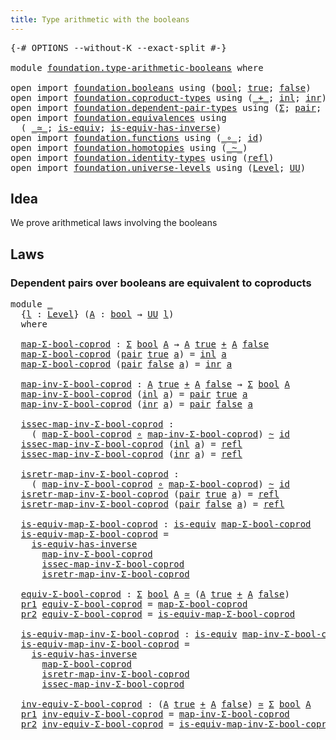```yaml
---
title: Type arithmetic with the booleans
---
```


<pre class="Agda"><a id="59" class="Symbol">{-#</a> <a id="63" class="Keyword">OPTIONS</a> <a id="71" class="Pragma">--without-K</a> <a id="83" class="Pragma">--exact-split</a> <a id="97" class="Symbol">#-}</a>

<a id="102" class="Keyword">module</a> <a id="109" href="foundation.type-arithmetic-booleans.html" class="Module">foundation.type-arithmetic-booleans</a> <a id="145" class="Keyword">where</a>

<a id="152" class="Keyword">open</a> <a id="157" class="Keyword">import</a> <a id="164" href="foundation.booleans.html" class="Module">foundation.booleans</a> <a id="184" class="Keyword">using</a> <a id="190" class="Symbol">(</a><a id="191" href="foundation.booleans.html#1391" class="Datatype">bool</a><a id="195" class="Symbol">;</a> <a id="197" href="foundation.booleans.html#1415" class="InductiveConstructor">true</a><a id="201" class="Symbol">;</a> <a id="203" href="foundation.booleans.html#1420" class="InductiveConstructor">false</a><a id="208" class="Symbol">)</a>
<a id="210" class="Keyword">open</a> <a id="215" class="Keyword">import</a> <a id="222" href="foundation.coproduct-types.html" class="Module">foundation.coproduct-types</a> <a id="249" class="Keyword">using</a> <a id="255" class="Symbol">(</a><a id="256" href="foundation.coproduct-types.html#1181" class="Datatype Operator">_+_</a><a id="259" class="Symbol">;</a> <a id="261" href="foundation.coproduct-types.html#1249" class="InductiveConstructor">inl</a><a id="264" class="Symbol">;</a> <a id="266" href="foundation.coproduct-types.html#1267" class="InductiveConstructor">inr</a><a id="269" class="Symbol">)</a>
<a id="271" class="Keyword">open</a> <a id="276" class="Keyword">import</a> <a id="283" href="foundation.dependent-pair-types.html" class="Module">foundation.dependent-pair-types</a> <a id="315" class="Keyword">using</a> <a id="321" class="Symbol">(</a><a id="322" href="foundation-core.dependent-pair-types.html#515" class="Record">Σ</a><a id="323" class="Symbol">;</a> <a id="325" href="foundation-core.dependent-pair-types.html#588" class="InductiveConstructor">pair</a><a id="329" class="Symbol">;</a> <a id="331" href="foundation-core.dependent-pair-types.html#605" class="Field">pr1</a><a id="334" class="Symbol">;</a> <a id="336" href="foundation-core.dependent-pair-types.html#617" class="Field">pr2</a><a id="339" class="Symbol">)</a>
<a id="341" class="Keyword">open</a> <a id="346" class="Keyword">import</a> <a id="353" href="foundation.equivalences.html" class="Module">foundation.equivalences</a> <a id="377" class="Keyword">using</a>
  <a id="385" class="Symbol">(</a> <a id="387" href="foundation-core.equivalences.html#1621" class="Function Operator">_≃_</a><a id="390" class="Symbol">;</a> <a id="392" href="foundation-core.equivalences.html#1556" class="Function">is-equiv</a><a id="400" class="Symbol">;</a> <a id="402" href="foundation-core.equivalences.html#3013" class="Function">is-equiv-has-inverse</a><a id="422" class="Symbol">)</a>
<a id="424" class="Keyword">open</a> <a id="429" class="Keyword">import</a> <a id="436" href="foundation.functions.html" class="Module">foundation.functions</a> <a id="457" class="Keyword">using</a> <a id="463" class="Symbol">(</a><a id="464" href="foundation-core.functions.html#420" class="Function Operator">_∘_</a><a id="467" class="Symbol">;</a> <a id="469" href="foundation-core.functions.html#322" class="Function">id</a><a id="471" class="Symbol">)</a>
<a id="473" class="Keyword">open</a> <a id="478" class="Keyword">import</a> <a id="485" href="foundation.homotopies.html" class="Module">foundation.homotopies</a> <a id="507" class="Keyword">using</a> <a id="513" class="Symbol">(</a><a id="514" href="foundation-core.homotopies.html#1249" class="Function Operator">_~_</a><a id="517" class="Symbol">)</a>
<a id="519" class="Keyword">open</a> <a id="524" class="Keyword">import</a> <a id="531" href="foundation.identity-types.html" class="Module">foundation.identity-types</a> <a id="557" class="Keyword">using</a> <a id="563" class="Symbol">(</a><a id="564" href="foundation-core.identity-types.html#1820" class="InductiveConstructor">refl</a><a id="568" class="Symbol">)</a>
<a id="570" class="Keyword">open</a> <a id="575" class="Keyword">import</a> <a id="582" href="foundation.universe-levels.html" class="Module">foundation.universe-levels</a> <a id="609" class="Keyword">using</a> <a id="615" class="Symbol">(</a><a id="616" href="Agda.Primitive.html#597" class="Postulate">Level</a><a id="621" class="Symbol">;</a> <a id="623" href="foundation-core.universe-levels.html#235" class="Primitive">UU</a><a id="625" class="Symbol">)</a>
</pre>
## Idea

We prove arithmetical laws involving the booleans

## Laws

### Dependent pairs over booleans are equivalent to coproducts

<pre class="Agda"><a id="773" class="Keyword">module</a> <a id="780" href="foundation.type-arithmetic-booleans.html#780" class="Module">_</a>
  <a id="784" class="Symbol">{</a><a id="785" href="foundation.type-arithmetic-booleans.html#785" class="Bound">l</a> <a id="787" class="Symbol">:</a> <a id="789" href="Agda.Primitive.html#597" class="Postulate">Level</a><a id="794" class="Symbol">}</a> <a id="796" class="Symbol">(</a><a id="797" href="foundation.type-arithmetic-booleans.html#797" class="Bound">A</a> <a id="799" class="Symbol">:</a> <a id="801" href="foundation.booleans.html#1391" class="Datatype">bool</a> <a id="806" class="Symbol">→</a> <a id="808" href="foundation-core.universe-levels.html#235" class="Primitive">UU</a> <a id="811" href="foundation.type-arithmetic-booleans.html#785" class="Bound">l</a><a id="812" class="Symbol">)</a>
  <a id="816" class="Keyword">where</a>

  <a id="825" href="foundation.type-arithmetic-booleans.html#825" class="Function">map-Σ-bool-coprod</a> <a id="843" class="Symbol">:</a> <a id="845" href="foundation-core.dependent-pair-types.html#515" class="Record">Σ</a> <a id="847" href="foundation.booleans.html#1391" class="Datatype">bool</a> <a id="852" href="foundation.type-arithmetic-booleans.html#797" class="Bound">A</a> <a id="854" class="Symbol">→</a> <a id="856" href="foundation.type-arithmetic-booleans.html#797" class="Bound">A</a> <a id="858" href="foundation.booleans.html#1415" class="InductiveConstructor">true</a> <a id="863" href="foundation.coproduct-types.html#1181" class="Datatype Operator">+</a> <a id="865" href="foundation.type-arithmetic-booleans.html#797" class="Bound">A</a> <a id="867" href="foundation.booleans.html#1420" class="InductiveConstructor">false</a>
  <a id="875" href="foundation.type-arithmetic-booleans.html#825" class="Function">map-Σ-bool-coprod</a> <a id="893" class="Symbol">(</a><a id="894" href="foundation-core.dependent-pair-types.html#588" class="InductiveConstructor">pair</a> <a id="899" href="foundation.booleans.html#1415" class="InductiveConstructor">true</a> <a id="904" href="foundation.type-arithmetic-booleans.html#904" class="Bound">a</a><a id="905" class="Symbol">)</a> <a id="907" class="Symbol">=</a> <a id="909" href="foundation.coproduct-types.html#1249" class="InductiveConstructor">inl</a> <a id="913" href="foundation.type-arithmetic-booleans.html#904" class="Bound">a</a>
  <a id="917" href="foundation.type-arithmetic-booleans.html#825" class="Function">map-Σ-bool-coprod</a> <a id="935" class="Symbol">(</a><a id="936" href="foundation-core.dependent-pair-types.html#588" class="InductiveConstructor">pair</a> <a id="941" href="foundation.booleans.html#1420" class="InductiveConstructor">false</a> <a id="947" href="foundation.type-arithmetic-booleans.html#947" class="Bound">a</a><a id="948" class="Symbol">)</a> <a id="950" class="Symbol">=</a> <a id="952" href="foundation.coproduct-types.html#1267" class="InductiveConstructor">inr</a> <a id="956" href="foundation.type-arithmetic-booleans.html#947" class="Bound">a</a>

  <a id="961" href="foundation.type-arithmetic-booleans.html#961" class="Function">map-inv-Σ-bool-coprod</a> <a id="983" class="Symbol">:</a> <a id="985" href="foundation.type-arithmetic-booleans.html#797" class="Bound">A</a> <a id="987" href="foundation.booleans.html#1415" class="InductiveConstructor">true</a> <a id="992" href="foundation.coproduct-types.html#1181" class="Datatype Operator">+</a> <a id="994" href="foundation.type-arithmetic-booleans.html#797" class="Bound">A</a> <a id="996" href="foundation.booleans.html#1420" class="InductiveConstructor">false</a> <a id="1002" class="Symbol">→</a> <a id="1004" href="foundation-core.dependent-pair-types.html#515" class="Record">Σ</a> <a id="1006" href="foundation.booleans.html#1391" class="Datatype">bool</a> <a id="1011" href="foundation.type-arithmetic-booleans.html#797" class="Bound">A</a>
  <a id="1015" href="foundation.type-arithmetic-booleans.html#961" class="Function">map-inv-Σ-bool-coprod</a> <a id="1037" class="Symbol">(</a><a id="1038" href="foundation.coproduct-types.html#1249" class="InductiveConstructor">inl</a> <a id="1042" href="foundation.type-arithmetic-booleans.html#1042" class="Bound">a</a><a id="1043" class="Symbol">)</a> <a id="1045" class="Symbol">=</a> <a id="1047" href="foundation-core.dependent-pair-types.html#588" class="InductiveConstructor">pair</a> <a id="1052" href="foundation.booleans.html#1415" class="InductiveConstructor">true</a> <a id="1057" href="foundation.type-arithmetic-booleans.html#1042" class="Bound">a</a>
  <a id="1061" href="foundation.type-arithmetic-booleans.html#961" class="Function">map-inv-Σ-bool-coprod</a> <a id="1083" class="Symbol">(</a><a id="1084" href="foundation.coproduct-types.html#1267" class="InductiveConstructor">inr</a> <a id="1088" href="foundation.type-arithmetic-booleans.html#1088" class="Bound">a</a><a id="1089" class="Symbol">)</a> <a id="1091" class="Symbol">=</a> <a id="1093" href="foundation-core.dependent-pair-types.html#588" class="InductiveConstructor">pair</a> <a id="1098" href="foundation.booleans.html#1420" class="InductiveConstructor">false</a> <a id="1104" href="foundation.type-arithmetic-booleans.html#1088" class="Bound">a</a>

  <a id="1109" href="foundation.type-arithmetic-booleans.html#1109" class="Function">issec-map-inv-Σ-bool-coprod</a> <a id="1137" class="Symbol">:</a>
    <a id="1143" class="Symbol">(</a> <a id="1145" href="foundation.type-arithmetic-booleans.html#825" class="Function">map-Σ-bool-coprod</a> <a id="1163" href="foundation-core.functions.html#420" class="Function Operator">∘</a> <a id="1165" href="foundation.type-arithmetic-booleans.html#961" class="Function">map-inv-Σ-bool-coprod</a><a id="1186" class="Symbol">)</a> <a id="1188" href="foundation-core.homotopies.html#1249" class="Function Operator">~</a> <a id="1190" href="foundation-core.functions.html#322" class="Function">id</a>
  <a id="1195" href="foundation.type-arithmetic-booleans.html#1109" class="Function">issec-map-inv-Σ-bool-coprod</a> <a id="1223" class="Symbol">(</a><a id="1224" href="foundation.coproduct-types.html#1249" class="InductiveConstructor">inl</a> <a id="1228" href="foundation.type-arithmetic-booleans.html#1228" class="Bound">a</a><a id="1229" class="Symbol">)</a> <a id="1231" class="Symbol">=</a> <a id="1233" href="foundation-core.identity-types.html#1820" class="InductiveConstructor">refl</a>
  <a id="1240" href="foundation.type-arithmetic-booleans.html#1109" class="Function">issec-map-inv-Σ-bool-coprod</a> <a id="1268" class="Symbol">(</a><a id="1269" href="foundation.coproduct-types.html#1267" class="InductiveConstructor">inr</a> <a id="1273" href="foundation.type-arithmetic-booleans.html#1273" class="Bound">a</a><a id="1274" class="Symbol">)</a> <a id="1276" class="Symbol">=</a> <a id="1278" href="foundation-core.identity-types.html#1820" class="InductiveConstructor">refl</a>

  <a id="1286" href="foundation.type-arithmetic-booleans.html#1286" class="Function">isretr-map-inv-Σ-bool-coprod</a> <a id="1315" class="Symbol">:</a>
    <a id="1321" class="Symbol">(</a> <a id="1323" href="foundation.type-arithmetic-booleans.html#961" class="Function">map-inv-Σ-bool-coprod</a> <a id="1345" href="foundation-core.functions.html#420" class="Function Operator">∘</a> <a id="1347" href="foundation.type-arithmetic-booleans.html#825" class="Function">map-Σ-bool-coprod</a><a id="1364" class="Symbol">)</a> <a id="1366" href="foundation-core.homotopies.html#1249" class="Function Operator">~</a> <a id="1368" href="foundation-core.functions.html#322" class="Function">id</a>
  <a id="1373" href="foundation.type-arithmetic-booleans.html#1286" class="Function">isretr-map-inv-Σ-bool-coprod</a> <a id="1402" class="Symbol">(</a><a id="1403" href="foundation-core.dependent-pair-types.html#588" class="InductiveConstructor">pair</a> <a id="1408" href="foundation.booleans.html#1415" class="InductiveConstructor">true</a> <a id="1413" href="foundation.type-arithmetic-booleans.html#1413" class="Bound">a</a><a id="1414" class="Symbol">)</a> <a id="1416" class="Symbol">=</a> <a id="1418" href="foundation-core.identity-types.html#1820" class="InductiveConstructor">refl</a>
  <a id="1425" href="foundation.type-arithmetic-booleans.html#1286" class="Function">isretr-map-inv-Σ-bool-coprod</a> <a id="1454" class="Symbol">(</a><a id="1455" href="foundation-core.dependent-pair-types.html#588" class="InductiveConstructor">pair</a> <a id="1460" href="foundation.booleans.html#1420" class="InductiveConstructor">false</a> <a id="1466" href="foundation.type-arithmetic-booleans.html#1466" class="Bound">a</a><a id="1467" class="Symbol">)</a> <a id="1469" class="Symbol">=</a> <a id="1471" href="foundation-core.identity-types.html#1820" class="InductiveConstructor">refl</a>

  <a id="1479" href="foundation.type-arithmetic-booleans.html#1479" class="Function">is-equiv-map-Σ-bool-coprod</a> <a id="1506" class="Symbol">:</a> <a id="1508" href="foundation-core.equivalences.html#1556" class="Function">is-equiv</a> <a id="1517" href="foundation.type-arithmetic-booleans.html#825" class="Function">map-Σ-bool-coprod</a>
  <a id="1537" href="foundation.type-arithmetic-booleans.html#1479" class="Function">is-equiv-map-Σ-bool-coprod</a> <a id="1564" class="Symbol">=</a>
    <a id="1570" href="foundation-core.equivalences.html#3013" class="Function">is-equiv-has-inverse</a>
      <a id="1597" href="foundation.type-arithmetic-booleans.html#961" class="Function">map-inv-Σ-bool-coprod</a>
      <a id="1625" href="foundation.type-arithmetic-booleans.html#1109" class="Function">issec-map-inv-Σ-bool-coprod</a>
      <a id="1659" href="foundation.type-arithmetic-booleans.html#1286" class="Function">isretr-map-inv-Σ-bool-coprod</a>

  <a id="1691" href="foundation.type-arithmetic-booleans.html#1691" class="Function">equiv-Σ-bool-coprod</a> <a id="1711" class="Symbol">:</a> <a id="1713" href="foundation-core.dependent-pair-types.html#515" class="Record">Σ</a> <a id="1715" href="foundation.booleans.html#1391" class="Datatype">bool</a> <a id="1720" href="foundation.type-arithmetic-booleans.html#797" class="Bound">A</a> <a id="1722" href="foundation-core.equivalences.html#1621" class="Function Operator">≃</a> <a id="1724" class="Symbol">(</a><a id="1725" href="foundation.type-arithmetic-booleans.html#797" class="Bound">A</a> <a id="1727" href="foundation.booleans.html#1415" class="InductiveConstructor">true</a> <a id="1732" href="foundation.coproduct-types.html#1181" class="Datatype Operator">+</a> <a id="1734" href="foundation.type-arithmetic-booleans.html#797" class="Bound">A</a> <a id="1736" href="foundation.booleans.html#1420" class="InductiveConstructor">false</a><a id="1741" class="Symbol">)</a>
  <a id="1745" href="foundation-core.dependent-pair-types.html#605" class="Field">pr1</a> <a id="1749" href="foundation.type-arithmetic-booleans.html#1691" class="Function">equiv-Σ-bool-coprod</a> <a id="1769" class="Symbol">=</a> <a id="1771" href="foundation.type-arithmetic-booleans.html#825" class="Function">map-Σ-bool-coprod</a>
  <a id="1791" href="foundation-core.dependent-pair-types.html#617" class="Field">pr2</a> <a id="1795" href="foundation.type-arithmetic-booleans.html#1691" class="Function">equiv-Σ-bool-coprod</a> <a id="1815" class="Symbol">=</a> <a id="1817" href="foundation.type-arithmetic-booleans.html#1479" class="Function">is-equiv-map-Σ-bool-coprod</a>

  <a id="1847" href="foundation.type-arithmetic-booleans.html#1847" class="Function">is-equiv-map-inv-Σ-bool-coprod</a> <a id="1878" class="Symbol">:</a> <a id="1880" href="foundation-core.equivalences.html#1556" class="Function">is-equiv</a> <a id="1889" href="foundation.type-arithmetic-booleans.html#961" class="Function">map-inv-Σ-bool-coprod</a>
  <a id="1913" href="foundation.type-arithmetic-booleans.html#1847" class="Function">is-equiv-map-inv-Σ-bool-coprod</a> <a id="1944" class="Symbol">=</a>
    <a id="1950" href="foundation-core.equivalences.html#3013" class="Function">is-equiv-has-inverse</a>
      <a id="1977" href="foundation.type-arithmetic-booleans.html#825" class="Function">map-Σ-bool-coprod</a>
      <a id="2001" href="foundation.type-arithmetic-booleans.html#1286" class="Function">isretr-map-inv-Σ-bool-coprod</a>
      <a id="2036" href="foundation.type-arithmetic-booleans.html#1109" class="Function">issec-map-inv-Σ-bool-coprod</a>

  <a id="2067" href="foundation.type-arithmetic-booleans.html#2067" class="Function">inv-equiv-Σ-bool-coprod</a> <a id="2091" class="Symbol">:</a> <a id="2093" class="Symbol">(</a><a id="2094" href="foundation.type-arithmetic-booleans.html#797" class="Bound">A</a> <a id="2096" href="foundation.booleans.html#1415" class="InductiveConstructor">true</a> <a id="2101" href="foundation.coproduct-types.html#1181" class="Datatype Operator">+</a> <a id="2103" href="foundation.type-arithmetic-booleans.html#797" class="Bound">A</a> <a id="2105" href="foundation.booleans.html#1420" class="InductiveConstructor">false</a><a id="2110" class="Symbol">)</a> <a id="2112" href="foundation-core.equivalences.html#1621" class="Function Operator">≃</a> <a id="2114" href="foundation-core.dependent-pair-types.html#515" class="Record">Σ</a> <a id="2116" href="foundation.booleans.html#1391" class="Datatype">bool</a> <a id="2121" href="foundation.type-arithmetic-booleans.html#797" class="Bound">A</a>
  <a id="2125" href="foundation-core.dependent-pair-types.html#605" class="Field">pr1</a> <a id="2129" href="foundation.type-arithmetic-booleans.html#2067" class="Function">inv-equiv-Σ-bool-coprod</a> <a id="2153" class="Symbol">=</a> <a id="2155" href="foundation.type-arithmetic-booleans.html#961" class="Function">map-inv-Σ-bool-coprod</a>
  <a id="2179" href="foundation-core.dependent-pair-types.html#617" class="Field">pr2</a> <a id="2183" href="foundation.type-arithmetic-booleans.html#2067" class="Function">inv-equiv-Σ-bool-coprod</a> <a id="2207" class="Symbol">=</a> <a id="2209" href="foundation.type-arithmetic-booleans.html#1847" class="Function">is-equiv-map-inv-Σ-bool-coprod</a>
</pre>